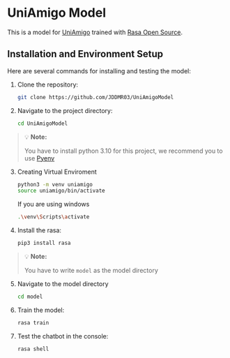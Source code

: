 # UniAmigo Model

This is a model for [UniAmigo](https://github.com/JDDMR03/UniAmigo) trained with [Rasa Open Source](https://github.com/RasaHQ/rasa).

## Installation and Environment Setup

Here are several commands for installing and testing the model:

1. Clone the repository:
    ```bash
    git clone https://github.com/JDDMR03/UniAmigoModel
    ```

2. Navigate to the project directory:
    ```bash
    cd UniAmigoModel
    ```

> 💡 **Note:**
> 
> You have to install python 3.10 for this project, we recommend you to use [Pyenv](https://github.com/pyenv/pyenv)

3. Creating Virtual Enviroment
    ```bash
    python3 -m venv uniamigo
    source uniamigo/bin/activate
    ```
    If you are using windows
    ```bash
    .\venv\Scripts\activate
    ```

4. Install the rasa:
    ```bash
    pip3 install rasa
    ```

> 💡 **Note:**
> 
> You have to write `model` as the model directory

5. Navigate to the model directory
    ```bash
    cd model

5. Train the model:
    ```bash
    rasa train
    ```

6. Test the chatbot in the console:
    ```bash
    rasa shell
    ```

